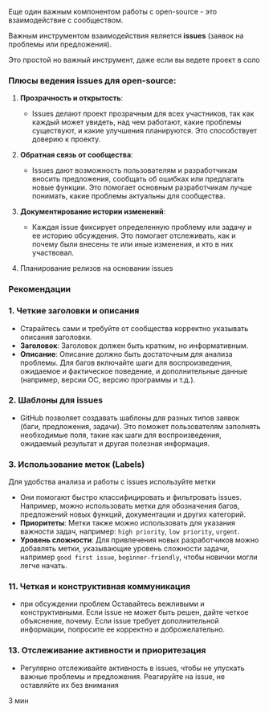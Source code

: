 
Еще один важным компонентом работы с open-source - это взаимодействие с сообществом.

Важным инструментом взаимодействия является **issues** (заявок на проблемы или предложения).

Это простой но важный инструмент, даже если вы ведете проект в соло

### Плюсы ведения **issues** для open-source:

1. **Прозрачность и открытость**:
    
    - Issues делают проект прозрачным для всех участников, так как каждый может увидеть, над чем работают, какие проблемы существуют, и какие улучшения планируются. Это способствует доверию к проекту.
2. **Обратная связь от сообщества**:
    
    - Issues дают возможность пользователям и разработчикам вносить предложения, сообщать об ошибках или предлагать новые функции. Это помогает основным разработчикам лучше понимать, какие проблемы актуальны для сообщества.
5. **Документирование истории изменений**:
    
    - Каждая issue фиксирует определенную проблему или задачу и ее историю обсуждения. Это помогает отслеживать, как и почему были внесены те или иные изменения, и кто в них участвовал.
4. Планирование релизов на основании issues

### Рекомендации

### 1. **Четкие заголовки и описания**

- Старайтесь сами и требуйте от сообщества корректно указывать описания заголовки.
- **Заголовок**: Заголовок должен быть кратким, но информативным.
- **Описание**: Описание должно быть достаточным для анализа проблемы. Для багов включайте шаги для воспроизведения, ожидаемое и фактическое поведение, и дополнительные данные (например, версии ОС, версию программы и т.д.).



### 2. **Шаблоны для issues**

- GitHub позволяет создавать шаблоны для разных типов заявок (баги, предложения, задачи). Это поможет пользователям заполнять необходимые поля, такие как шаги для воспроизведения, ожидаемый результат и другая полезная информация.
### 3. **Использование меток (Labels)**
Для удобства анализа и работы с issues используйте метки

- Они помогают быстро классифицировать и фильтровать issues. Например, можно использовать метки для обозначения багов, предложений новых функций, документации и других категорий.
- **Приоритеты**: Метки также можно использовать для указания важности задач, например: `high priority`, `low priority`, `urgent`.
- **Уровень сложности**: Для привлечения новых разработчиков можно добавлять метки, указывающие уровень сложности задачи, например `good first issue`, `beginner-friendly`, чтобы новички могли легче начать.


### 11. **Четкая и конструктивная коммуникация**

- при обсуждении проблем Оставайтесь вежливыми и конструктивными. Если issue не может быть решен, дайте четкое объяснение, почему. Если issue требует дополнительной информации, попросите ее корректно и доброжелательно.

### 13. **Отслеживание активности и приоритезация**

- Регулярно отслеживайте активность в issues, чтобы не упускать важные проблемы и предложения. Реагируйте на issue, не оставляйте их без внимания


3 мин
